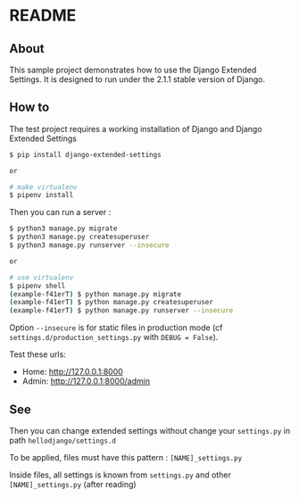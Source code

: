 # README

## About

This sample project demonstrates how to use the Django Extended Settings. It is designed to run under the 2.1.1 stable version of Django.

## How to

The test project requires a working installation of Django and Django Extended Settings

```bash
$ pip install django-extended-settings

or

# make virtualenv
$ pipenv install
```

Then you can run a server :

```bash
$ python3 manage.py migrate
$ python3 manage.py createsuperuser
$ python3 manage.py runserver --insecure

or

# use virtualenv
$ pipenv shell
(example-f41erT) $ python manage.py migrate
(example-f41erT) $ python manage.py createsuperuser
(example-f41erT) $ python manage.py runserver --insecure
```

Option ```--insecure``` is for static files in production mode (cf ```settings.d/production_settings.py``` with ```DEBUG = False```).

Test these urls:

- Home:  http://127.0.0.1:8000
- Admin: http://127.0.0.1:8000/admin



## See

Then you can change extended settings without change your ```settings.py``` in path ```hellodjango/settings.d```

To be applied, files must have this pattern : ```[NAME]_settings.py```

Inside files, all settings is known from ```settings.py``` and other ```[NAME]_settings.py``` (after reading)

